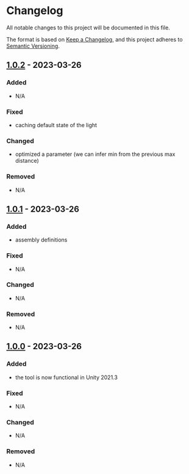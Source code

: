 ﻿# Changelog

All notable changes to this project will be documented in this file.

The format is based on [Keep a Changelog](https://keepachangelog.com/en/1.0.0/),
and this project adheres to [Semantic Versioning](https://semver.org/spec/v2.0.0.html).

## [1.0.2] - 2023-03-26

### Added

- N/A

### Fixed

- caching default state of the light

### Changed

- optimized a parameter (we can infer min from the previous max distance)

### Removed

- N/A


## [1.0.1] - 2023-03-26

### Added

- assembly definitions

### Fixed

- N/A

### Changed

- N/A

### Removed

- N/A


## [1.0.0] - 2023-03-26

### Added

- the tool is now functional in Unity 2021.3

### Fixed

- N/A

### Changed

- N/A

### Removed

- N/A


[1.0.2]: https://github.com/razluta/UnityLightsLodSystem/compare/v1.0.1...v1.0.2
[1.0.1]: https://github.com/razluta/UnityLightsLodSystem/compare/v1.0.0...v1.0.1
[1.0.0]: https://github.com/razluta/UnityLightsLodSystem/releases/tag/v1.0.0